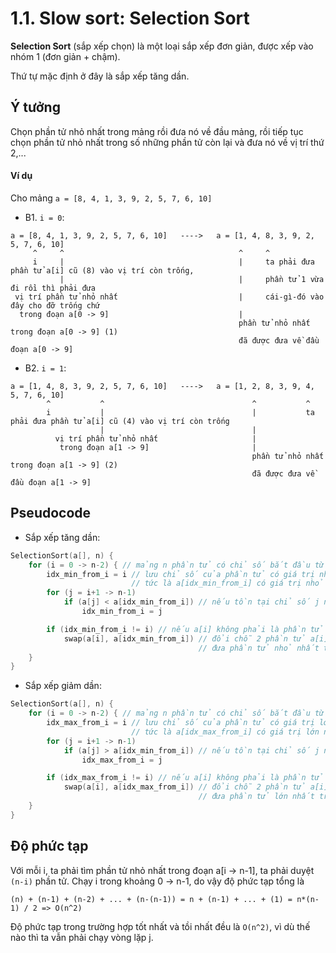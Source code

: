 # 1.1. Slow sort: Selection Sort

**Selection Sort** (sắp xếp chọn) là một loại sắp xếp đơn giản, được xếp vào nhóm 1 (đơn giản + chậm).

Thứ tự mặc định ở đây là sắp xếp tăng dần.

## Ý tưởng

Chọn phần tử nhỏ nhất trong mảng rồi đưa nó về đầu mảng, rồi tiếp tục chọn phần tử nhỏ nhất trong số những phần tử còn lại và đưa nó về vị trí thứ 2,...

#### Ví dụ

Cho mảng `a = [8, 4, 1, 3, 9, 2, 5, 7, 6, 10]`

- B1. `i = 0`:

```
a = [8, 4, 1, 3, 9, 2, 5, 7, 6, 10]   ---->   a = [1, 4, 8, 3, 9, 2, 5, 7, 6, 10]
     ^     ^                                       ^     ^
     i     |                                       |     ta phải đưa phần tử a[i] cũ (8) vào vị trí còn trống,
           |                                       |     phần tử 1 vừa đi rồi thì phải đưa
 vị trí phần tử nhỏ nhất                           |     cái-gì-đó vào đây cho đỡ trống chứ
  trong đoạn a[0 -> 9]                             |
                                                   phần tử nhỏ nhất trong đoạn a[0 -> 9] (1)
                                                   đã được đưa về đầu đoạn a[0 -> 9]
```

- B2. `i = 1`:

```
a = [1, 4, 8, 3, 9, 2, 5, 7, 6, 10]   ---->   a = [1, 2, 8, 3, 9, 4, 5, 7, 6, 10]
        ^           ^                                 ^           ^
        i           |                                 |           ta phải đưa phần tử a[i] cũ (4) vào vị trí còn trống
                    |                                 |
          vị trí phần tử nhỏ nhất                     |
           trong đoạn a[1 -> 9]                       |
                                                      phần tử nhỏ nhất trong đoạn a[1 -> 9] (2)
                                                      đã được đưa về đầu đoạn a[1 -> 9]
```



## Pseudocode

- Sắp xếp tăng dần:

```cpp
SelectionSort(a[], n) { 
    for (i = 0 -> n-2) { // mảng n phần tử có chỉ số bắt đầu từ 0 và chỉ số kết thúc là n-1
        idx_min_from_i = i // lưu chỉ số của phần tử có giá trị nhỏ nhất trong đoạn a[i -> n-1],
                           // tức là a[idx_min_from_i] có giá trị nhỏ nhất trong đoạn a[i -> n-1]
        for (j = i+1 -> n-1) 
            if (a[j] < a[idx_min_from_i]) // nếu tồn tại chỉ số j nào mà a[j] < a[idx_min_from_i]
                idx_min_from_i = j

        if (idx_min_from_i != i) // nếu a[i] không phải là phần tử nhỏ nhất trong đoạn a[i -> n-1]
            swap(a[i], a[idx_min_from_i]) // đổi chỗ 2 phần tử a[i] và a[idx_min_from_i],
                                          // đưa phần tử nhỏ nhất trong đoạn i -> n về vị trí i (đầu đoạn)
    }
}
```

- Sắp xếp giảm dần:

```cpp
SelectionSort(a[], n) { 
    for (i = 0 -> n-2) { // mảng n phần tử có chỉ số bắt đầu từ 0 và chỉ số kết thúc là n-1
        idx_max_from_i = i // lưu chỉ số của phần tử có giá trị lớn nhất trong đoạn a[i -> n-1],
                           // tức là a[idx_max_from_i] có giá trị lớn nhất trong đoạn a[i -> n-1]
        for (j = i+1 -> n-1) 
            if (a[j] > a[idx_min_from_i]) // nếu tồn tại chỉ số j nào mà a[j] > a[idx_max_from_i]
                idx_max_from_i = j

        if (idx_max_from_i != i) // nếu a[i] không phải là phần tử lớn nhất trong đoạn a[i -> n-1]
            swap(a[i], a[idx_max_from_i]) // đổi chỗ 2 phần tử a[i] và a[idx_max_from_i],
                                          // đưa phần tử lớn nhất trong đoạn i+1 -> n về vị trí i (đầu đoạn)
    }
}
```

## Độ phức tạp

Với mỗi i, ta phải tìm phần tử nhỏ nhất trong đoạn a[i -> n-1], ta phải duyệt `(n-i)` phần tử. Chạy i trong khoảng 0 -> n-1, do vậy độ phức tạp tổng là 

```
(n) + (n-1) + (n-2) + ... + (n-(n-1)) = n + (n-1) + ... + (1) = n*(n-1) / 2 => O(n^2)
```

Độ phức tạp trong trường hợp tốt nhất và tồi nhất đều là `O(n^2)`, vì dù thế nào thì ta vẫn phải chạy vòng lặp j.
